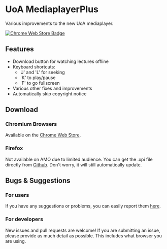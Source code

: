 # UoA MediaplayerPlus

Various improvements to the new UoA mediaplayer.

[![Chrome Web Store Badge](https://github.com/acoollevel/uoa-mediaplayer-plus/raw/master/assets/chrome-web-store-badge.png "Get from the Chrome Web Store")](https://chrome.google.com/webstore/detail/uoa-mediaplayerplus/oohpedaigajmdamiaboobdjijopldlkd)

## Features
- Download button for watching lectures offline
- Keyboard shortcuts:
  - 'J' and 'L' for seeking
  - 'K' to play/pause
  - 'F' to go fullscreen
- Various other fixes and improvements
- Automatically skip copyright notice

## Download

### Chromium Browsers
Available on the [Chrome Web Store](https://chrome.google.com/webstore/detail/uoa-mediaplayerplus/oohpedaigajmdamiaboobdjijopldlkd).

### Firefox
Not available on AMO due to limited audience. You can get the .xpi file directly from [Github](https://github.com/acoollevel/uoa-mediaplayer-plus/releases/latest). Don't worry, it will still automatically update.

## Bugs & Suggestions

### For users

If you have any suggestions or problems, you can easily report them [here](https://chrome.google.com/webstore/detail/uoa-mediaplayerplus/oohpedaigajmdamiaboobdjijopldlkd/support).

### For developers

New issues and pull requests are welcome! If you are submitting an issue, please provide as much detail as possible. This includes what browser you are using.